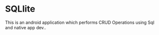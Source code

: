 # SQLlite
This is an android application which performs CRUD Operations using Sql and native app dev..
